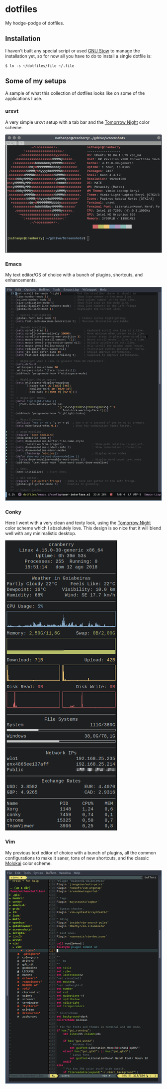 # dotfiles

My hodge-podge of dotfiles.


## Installation

I haven't built any special script or used [GNU Stow](https://www.gnu.org/software/stow/) to manage the installation yet, so for now all you have to do to install a single dotfile is:

    $ ln -s ~/dotfiles/file ~/.file


## Some of my setups

A sample of what this collection of dotfiles looks like on some of the applications I use.

### urxvt

A very simple urxvt setup with a tab bar and the [Tomorrow Night](https://github.com/chriskempson/base16-tomorrow-scheme) color scheme.


![urxvt setup](/screenshots/urxvt.png?raw=true)

### Emacs

My text editor/OS of choice with a bunch of plugins, shortcuts, and enhancements.

![Emacs setup](/screenshots/emacs.png?raw=true)

### Conky

Here I went with a very clean and texty look, using the [Tomorrow Night](https://github.com/chriskempson/base16-tomorrow-scheme) color scheme which I absolutely love. This design is so nice that it will blend well with any minimalistic desktop.

![Conky setup](/screenshots/conky.png?raw=true)

### Vim

My previous text editor of choice with a bunch of plugins, all the common configurations to make it saner, tons of new shortcuts, and the classic [Molokai](https://github.com/tomasr/molokai) color scheme.

![Vim setup](/screenshots/gvim.png?raw=true)
